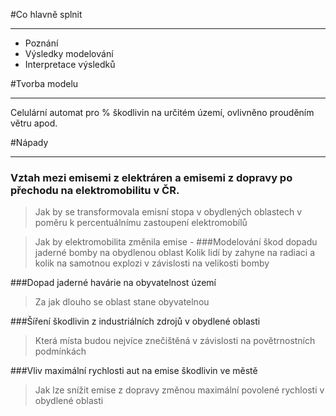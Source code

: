 #Co hlavně splnit

---
- Poznání
- Výsledky modelování
- Interpretace výsledků

#Tvorba modelu

---
Celulární automat pro % škodlivin na určitém území, ovlivněno prouděním větru apod.

#Nápady

---
### Vztah mezi emisemi z elektráren a emisemi z dopravy po přechodu na elektromobilitu v ČR.
>Jak by se transformovala emisní stopa v obydlených oblastech v poměru k percentuálnímu zastoupení elektromobílů

>Jak by elektromobilita změnila emise -
###Modelování škod dopadu jaderné bomby na obydlenou oblast
>Kolik lidí by zahyne na radiaci a kolik na samotnou explozi v závislosti na velikosti bomby

###Dopad jaderné havárie na obyvatelnost území 
>Za jak dlouho se oblast stane obyvatelnou

###Šíření škodlivin z industriálních zdrojů v obydlené oblasti
>Která místa budou nejvíce znečištěná v závislosti na povětrnostních podmínkách

###Vliv maximální rychlosti aut na emise škodlivin ve městě
>Jak lze snížit emise z dopravy změnou maximální povolené rychlosti v obydlené oblasti